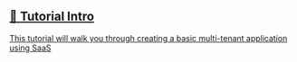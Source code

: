 ## [📄️<!-- --> <!-- -->Tutorial Intro](/sbt-aws/docs/tutorials/tutorial-basics/intro.md)

[This tutorial will walk you through creating a basic multi-tenant application using SaaS](/sbt-aws/docs/tutorials/tutorial-basics/intro.md)
